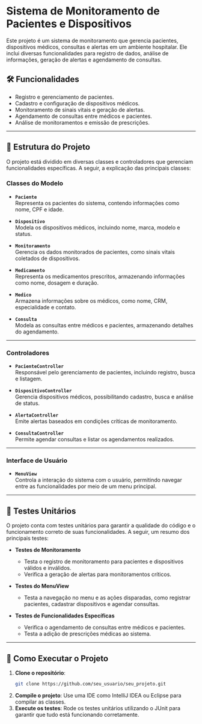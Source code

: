 # Sistema de Monitoramento de Pacientes e Dispositivos

Este projeto é um sistema de monitoramento que gerencia pacientes, dispositivos médicos, consultas e alertas em um ambiente hospitalar. Ele inclui diversas funcionalidades para registro de dados, análise de informações, geração de alertas e agendamento de consultas.

## 🛠️ Funcionalidades

- Registro e gerenciamento de pacientes.
- Cadastro e configuração de dispositivos médicos.
- Monitoramento de sinais vitais e geração de alertas.
- Agendamento de consultas entre médicos e pacientes.
- Análise de monitoramentos e emissão de prescrições.

---

## 📁 Estrutura do Projeto

O projeto está dividido em diversas classes e controladores que gerenciam funcionalidades específicas. A seguir, a explicação das principais classes:

### **Classes do Modelo**

- **`Paciente`**  
  Representa os pacientes do sistema, contendo informações como nome, CPF e idade.

- **`Dispositivo`**  
  Modela os dispositivos médicos, incluindo nome, marca, modelo e status.

- **`Monitoramento`**  
  Gerencia os dados monitorados de pacientes, como sinais vitais coletados de dispositivos.

- **`Medicamento`**  
  Representa os medicamentos prescritos, armazenando informações como nome, dosagem e duração.

- **`Medico`**  
  Armazena informações sobre os médicos, como nome, CRM, especialidade e contato.

- **`Consulta`**  
  Modela as consultas entre médicos e pacientes, armazenando detalhes do agendamento.

---

### **Controladores**

- **`PacienteController`**  
  Responsável pelo gerenciamento de pacientes, incluindo registro, busca e listagem.

- **`DispositivoController`**  
  Gerencia dispositivos médicos, possibilitando cadastro, busca e análise de status.

- **`AlertaController`**  
  Emite alertas baseados em condições críticas de monitoramento.

- **`ConsultaController`**  
  Permite agendar consultas e listar os agendamentos realizados.

---

### **Interface de Usuário**

- **`MenuView`**  
  Controla a interação do sistema com o usuário, permitindo navegar entre as funcionalidades por meio de um menu principal.

---

## 🧪 Testes Unitários

O projeto conta com testes unitários para garantir a qualidade do código e o funcionamento correto de suas funcionalidades. A seguir, um resumo dos principais testes:

- **Testes de Monitoramento**  
  - Testa o registro de monitoramento para pacientes e dispositivos válidos e inválidos.  
  - Verifica a geração de alertas para monitoramentos críticos.  

- **Testes do MenuView**  
  - Testa a navegação no menu e as ações disparadas, como registrar pacientes, cadastrar dispositivos e agendar consultas.  

- **Testes de Funcionalidades Específicas**  
  - Verifica o agendamento de consultas entre médicos e pacientes.  
  - Testa a adição de prescrições médicas ao sistema.  

---

## 🚀 Como Executar o Projeto

1. **Clone o repositório**:
   ```bash
   git clone https://github.com/seu_usuario/seu_projeto.git
2. **Compile o projeto**: 
Use uma IDE como IntelliJ IDEA ou Eclipse para compilar as classes.
3. **Execute os testes**:
Rode os testes unitários utilizando o JUnit para garantir que tudo está funcionando corretamente.

